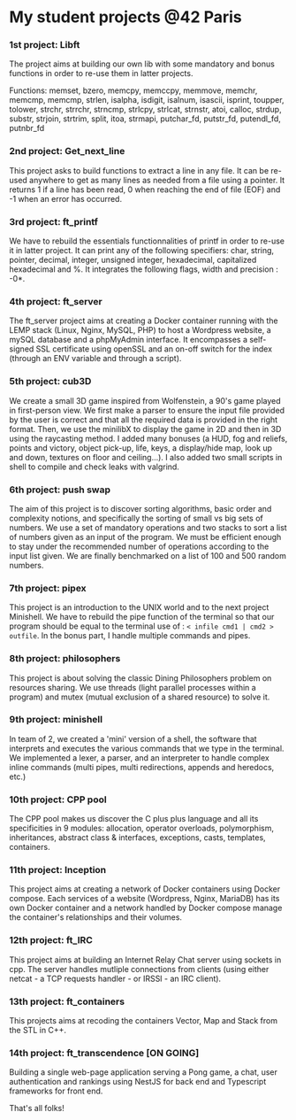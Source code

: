 # My student projects @42 Paris

### 1st project: Libft
The project aims at building our own lib with some mandatory and bonus functions in order to re-use them in latter projects.

  Functions:
memset, bzero, memcpy, memccpy, memmove, memchr, memcmp, memcmp, strlen, isalpha, isdigit, isalnum, isascii, isprint, toupper, tolower, strchr, strrchr, strncmp, strlcpy, strlcat, strnstr, atoi, calloc, strdup, substr, strjoin, strtrim, split, itoa, strmapi, putchar_fd, putstr_fd, putendl_fd, putnbr_fd

### 2nd project: Get_next_line
This project asks to build functions to extract a line in any file. It can be re-used anywhere to get as many lines as needed from a file using a pointer. It returns 1 if a line has been read, 0 when reaching the end of file (EOF) and -1 when an error has occurred.

### 3rd project: ft_printf
We have to rebuild the essentials functionnalities of printf in order to re-use it in latter project. It can print any of the following specifiers: char, string, pointer, decimal, integer, unsigned integer, hexadecimal, capitalized hexadecimal and %. It integrates the following flags, width and precision : -0*.

### 4th project: ft_server
The ft_server project aims at creating a Docker container running with the LEMP stack (Linux, Nginx, MySQL, PHP) to host a Wordpress website, a mySQL database and a phpMyAdmin interface. It encompasses a self-signed SSL certificate using openSSL and an on-off switch for the index (through an ENV variable and through a script).

### 5th project: cub3D
We create a small 3D game inspired from Wolfenstein, a 90's game played in first-person view. We first make a parser to ensure the input file provided by the user is correct and that all the required data is provided in the right format. Then, we use the minilibX to display the game in 2D and then in 3D using the raycasting method.
I added many bonuses (a HUD, fog and reliefs, points and victory, object pick-up, life, keys, a display/hide map, look up and down, textures on floor and ceiling...). I also added two small scripts in shell to compile and check leaks with valgrind.

### 6th project: push swap
The aim of this project is to discover sorting algorithms, basic order and complexity notions, and specifically the sorting of small vs big sets of numbers.
We use a set of mandatory operations and two stacks to sort a list of numbers given as an input of the program. We must be efficient enough to stay under the recommended number of operations according to the input list given. We are finally benchmarked on a list of 100 and 500 random numbers.

### 7th project: pipex
This project is an introduction to the UNIX world and to the next project Minishell. We have to rebuild the pipe function of the terminal so that our program should be equal to the terminal use of : `< infile cmd1 | cmd2 > outfile`. In the bonus part, I handle multiple commands and pipes.

### 8th project: philosophers
This project is about solving the classic Dining Philosophers problem on resources sharing. We use threads (light parallel processes within a program) and mutex (mutual exclusion of a shared resource) to solve it.

### 9th project: minishell
In team of 2, we created a 'mini' version of a shell, the software that interprets and executes the various commands that we type in the terminal. We implemented a lexer, a parser, and an interpreter to handle complex inline commands (multi pipes, multi redirections, appends and heredocs, etc.)

### 10th project: CPP pool
The CPP pool makes us discover the C plus plus language and all its specificities in 9 modules: allocation, operator overloads, polymorphism, inheritances, abstract class & interfaces, exceptions, casts, templates, containers.

### 11th project: Inception
This project aims at creating a network of Docker containers using Docker compose. Each services of a website (Wordpress, Nginx, MariaDB) has its own Docker container and a network handled by Docker compose manage the container's relationships and their volumes.

### 12th project: ft_IRC
This project aims at building an Internet Relay Chat server using sockets in cpp. The server handles mutliple connections from clients (using either netcat - a TCP requests handler - or IRSSI - an IRC client).

### 13th project: ft_containers
This projects aims at recoding the containers Vector, Map and Stack from the STL in C++.

### 14th project: ft_transcendence [ON GOING]
Building a single web-page application serving a Pong game, a chat, user authentication and rankings using NestJS for back end and Typescript frameworks for front end.

That's all folks!

